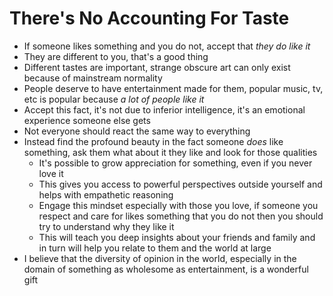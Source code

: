 # There's No Accounting For Taste

* If someone likes something and you do not, accept that _they do like it_
* They are different to you, that's a good thing
* Different tastes are important, strange obscure art can only exist because of mainstream normality
* People deserve to have entertainment made for them, popular music, tv, etc is popular because _a lot of people like it_
* Accept this fact, it's not due to inferior intelligence, it's an emotional experience someone else gets
* Not everyone should react the same way to everything
* Instead find the profound beauty in the fact someone _does_ like something, ask them what about it they like and look for those qualities
  * It's possible to grow appreciation for something, even if you never love it
  * This gives you access to powerful perspectives outside yourself and helps with empathetic reasoning
  * Engage this mindset especially with those you love, if someone you respect and care for likes something that you do not then you should try to understand why they like it
  * This will teach you deep insights about your friends and family and in turn will help you relate to them and the world at large
* I believe that the diversity of opinion in the world, especially in the domain of something as wholesome as entertainment, is a wonderful gift


